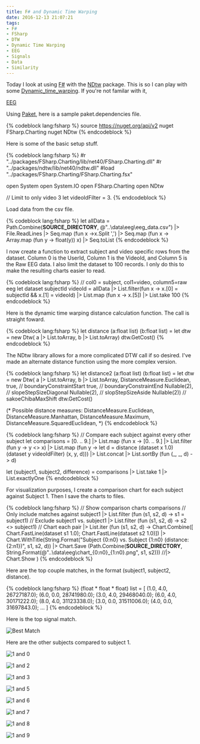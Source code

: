```yaml
---
title: F# and Dynamic Time Warping
date: 2016-12-13 21:07:21
tags:
- F#
- FSharp
- DTW
- Dynamic Time Warping
- EEG
- Signals
- Data
- Similarity
---
```


Today I look at using [F#](http://fsharp.org/) with the [NDtw](https://github.com/doblak/ndtw) package.  This is so I can play with some [Dynamic_time_warping](https://en.wikipedia.org/wiki/Dynamic_time_warping).  If you're not familar with it, 

[EEG](https://www.kaggle.com/wanghaohan/eeg-brain-wave-for-confusion)


Using [Paket](https://github.com/fsprojects/Paket), here is a sample paket.dependencies file.

{% codeblock lang:fsharp %}
source https://nuget.org/api/v2
nuget FSharp.Charting
nuget NDtw
{% endcodeblock %}

Here is some of the basic setup stuff.

{% codeblock lang:fsharp %}
#r "../packages/FSharp.Charting/lib/net40/FSharp.Charting.dll"
#r "../packages/ndtw/lib/net40/ndtw.dll"
#load "../packages/FSharp.Charting/FSharp.Charting.fsx"

open System
open System.IO
open FSharp.Charting
open NDtw

// Limit to only video 3
let videoIdFilter = 3.
{% endcodeblock %}

Load data from the csv file.

{% codeblock lang:fsharp %}
let allData = 
    Path.Combine(__SOURCE_DIRECTORY__, @"..\\data\\eeg\\eeg_data.csv")
    |> File.ReadLines
    |> Seq.map (fun x ->x.Split ',')
    |> Seq.map (fun x -> Array.map (fun y -> float(y)) x)
    |> Seq.toList
{% endcodeblock %}

I now create a function to extract subject and video specific rows from the dataset.  Column 0 is the UserId, Column 1 is the VideoId, and Column 5 is the Raw EEG data.  I also limit the dataset to 100 records.  I only do this to make the resulting charts easier to read. 

{% codeblock lang:fsharp %}
// col0 = subject, col1=video, column5=raw eeg
let dataset subjectId videoId = 
    allData
    |> List.filter(fun x -> x.[0] = subjectId && x.[1] = videoId)
    |> List.map (fun x -> x.[5]) 
    |> List.take 100
{% endcodeblock %}

Here is the dynamic time warping distance calculation function.  The call is straight foward.  

{% codeblock lang:fsharp %}
let distance (a:float list) (b:float list) = 
    let dtw = new Dtw(
        a |> List.toArray,
        b |> List.toArray)
    dtw.GetCost()
{% endcodeblock %}

The NDtw library allows for a more complicated DTW call if so desired.  I've made an alternate distance function using the more complex version.

{% codeblock lang:fsharp %}
let distance2 (a:float list) (b:float list) = 
    let dtw = new Dtw(
        a |> List.toArray,
        b |> List.toArray,
        DistanceMeasure.Euclidean,
        true, // boundaryConstraintStart 
        true, // boundaryConstraintEnd
        Nullable<int>(2), // slopeStepSizeDiagonal
        Nullable<int>(2), // slopStepSizeAside
        Nullable<int>(2)) // sakoeChibaMaxShift
    dtw.GetCost()

(*
Possible distance measures: 
DistanceMeasure.Euclidean,
DistanceMeasure.Manhattan,
DistanceMeasure.Maximum,
DistanceMeasure.SquaredEuclidean,
*)
{% endcodeblock %}

{% codeblock lang:fsharp %}
// Compare each subject against every other subject
let comparisons = 
    [0. .. 9.]
    |> List.map (fun x -> 
        [0. .. 9.]
        |> List.filter (fun y -> y <> x)
        |> List.map (fun y -> 
            let d = distance (dataset x 1.0) (dataset y videoIdFilter)
            (x, y, d)))
    |> List.concat
    |> List.sortBy (fun (_, _, d) -> d)

let (subject1, subject2, difference) = 
    comparisons
    |> List.take 1
    |> List.exactlyOne
{% endcodeblock %}

For visualization purposes, I create a comparison chart for each subject against Subject 1.  Then I save the charts to files.

{% codeblock lang:fsharp %}
// Show comparison charts
comparisons
// Only include matches against subject1
|> List.filter (fun (s1, s2, d) -> s1 = subject1)
// Exclude subject1 vs. subject1
|> List.filter (fun (s1, s2, d) -> s2 <> subject1)
// Chart each pair
|> List.iter (fun (s1, s2, d) -> 
    Chart.Combine([
        Chart.FastLine(dataset s1 1.0);
        Chart.FastLine(dataset s2 1.0)])
    |> Chart.WithTitle(String.Format("Subject {0:n0} vs. Subject {1:n0} (distance: {2:n1})", s1, s2, d))
    |> Chart.Save (Path.Combine(__SOURCE_DIRECTORY__, String.Format(@"..\\data\\eeg\\chart_{0:n0}_{1:n0}.png", s1, s2)))
    //|> Chart.Show
    )
{% endcodeblock %}

Here are the top couple matches, in the format (subject1, subject2, distance).

{% codeblock lang:fsharp %}
(float * float * float) list =
[
(1.0, 4.0, 26727187.0); 
(6.0, 0.0, 28741980.0); 
(3.0, 4.0, 29468040.0);
(6.0, 4.0, 30171222.0); 
(8.0, 4.0, 31123338.0); 
(3.0, 0.0, 31511006.0);
(4.0, 0.0, 31697843.0); 
...
]
{% endcodeblock %}

Here is the top signal match.

![Best Match](/images/dtw1/chart_1_4.png)

Here are the other subjects compared to subject 1.

![1 and 0](/images/dtw1/chart_1_0.png)

![1 and 2](/images/dtw1/chart_1_2.png)

![1 and 3](/images/dtw1/chart_1_3.png)

![1 and 5](/images/dtw1/chart_1_5.png)

![1 and 6](/images/dtw1/chart_1_6.png)

![1 and 7](/images/dtw1/chart_1_7.png)

![1 and 8](/images/dtw1/chart_1_8.png)

![1 and 9](/images/dtw1/chart_1_9.png)






